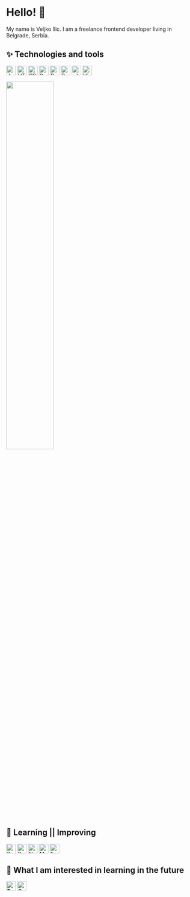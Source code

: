 # Hello! 👾
My name is Veljko Ilic. I am a freelance frontend developer living in Belgrade, Serbia. 

## ✨  Technologies and tools
<a name="learning-now"></a>
<p float=left>
  <img src="https://img.shields.io/badge/JavaScript-282C34?logo=javascript&logoColor=F7DF1E" alt="JavaScript logo" title="JavaScript" height="25" />
  <img src="https://img.shields.io/badge/HTML5-282C34?logo=html5&logoColor=E34F26" alt="HTML5 logo" title="HTML5" height="25" />
  <img src="https://img.shields.io/badge/CSS3-282C34?logo=css3&logoColor=1572B6" alt="CSS3 logo" title="CSS3" height="25" />
  <img src="https://img.shields.io/badge/Sass-282C34?logo=sass&logoColor=CC6699" alt="Sass logo" title="Sass" height="25" />
  <img src="https://img.shields.io/badge/-React-282C34?logo=react&logoColor=61DAFB" alt="React logo" title="React Native" height="25" />
  <img src="https://img.shields.io/badge/Redux-282C34?logo=redux&logoColor=764ABC" alt="Redux logo" title="Redux" height="25" />
  <img src="https://img.shields.io/badge/git-282C34?logo=git&logoColor=F05032" alt="git logo" title="git" height="25" />
  <img src="https://img.shields.io/badge/VS%20Code-282C34?logo=visual-studio-code&logoColor=007ACC" alt="Visual Studio Code logo" title="Visual Studio Code" height="25" />
</p>
<img height="50%" width="auto" src ="https://github-readme-stats.vercel.app/api/top-langs/?username=veljkoilic&layout=compact&hide_border=true&theme=darcula&bg_color=00000000&langs_count=6&hide=jupyter%20notebook,tex,css,php">

## 👀  Learning || Improving

<p float=left>
    <img src="https://img.shields.io/badge/-React-282C34?logo=react&logoColor=61DAFB" alt="React logo" title="React Native" height="25" />
    <img src="https://img.shields.io/badge/Redux-282C34?logo=redux&logoColor=764ABC" alt="Redux logo" title="Redux" height="25" />
    <img src="https://img.shields.io/badge/Node.js-282C34?logo=node.js&logoColor=339933" alt="Node.js logo" title="Node.js" height="25" />
    <img src="https://img.shields.io/badge/MongoDB-282C34?logo=mongodb&logoColor=47A248" alt="MongoDB logo" title="MongoDB" height="25" />
    <img src="https://img.shields.io/badge/Express-282C34?logo=express&logoColor=FFFFFF" alt="Express.js logo" title="Express.js" height="25" />
</p>

## 🚀  What I am interested in learning in the future

<p float=left>
  <img src="https://img.shields.io/badge/Typescript-282C34?logo=typescript&logoColor=2f72bc" alt="Typescript logo" title="Typescrtipt" height="25" />
  <img src="https://img.shields.io/badge/GraphQL-282C34?logo=graphql&logoColor=de33a6" alt="GraphQL logo" title="GraphQL" height="25" />
</p


